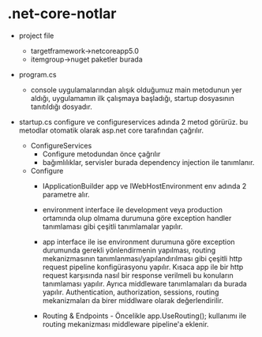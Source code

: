 # .net-core-notlar
- project file
	- targetframework->netcoreapp5.0
	- itemgroup->nuget paketler burada

- program.cs
	- console uygulamalarından alışık olduğumuz main metodunun yer aldığı, uygulamamın ilk çalışmaya başladığı, startup dosyasının tanıtıldığı dosyadır.

- startup.cs
	configure ve configureservices adında 2 metod görürüz. bu metodlar otomatik olarak asp.net core tarafından çağrılır.
	- ConfigureServices
		- Configure metodundan önce çağrılır
		- bağımlılıklar, servisler burada dependency injection ile tanımlanır.
	- Configure
		- IApplicationBuilder app ve IWebHostEnvironment env adında 2 parametre alır.
		- environment interface ile development veya production ortamında olup olmama durumuna göre exception handler tanımlaması gibi çeşitli tanımlamalar yapılır.
		- app interface ile ise environment durumuna göre exception durumunda gerekli yönlendirmenin yapılması, routing mekanizmasının tanımlanması/yapılandırılması gibi çeşitli http request pipeline konfigürasyonu yapılır. Kısaca app ile bir http request karşısında nasıl bir response verilmeli bu konuların tanımlaması yapılır. Ayrıca middleware tanımlamaları da burada yapılır. Authentication, authorization, sessions, routing mekanizmaları da birer middlware olarak değerlendirilir.

		- Routing & Endpoints
			  - Öncelikle app.UseRouting(); kullanımı ile routing mekanizması middleware pipeline'a eklenir.
